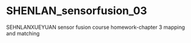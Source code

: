 # SHENLAN_sensorfusion_03
SEHNLANXUEYUAN sensor fusion course homework-chapter 3 mapping and matching
